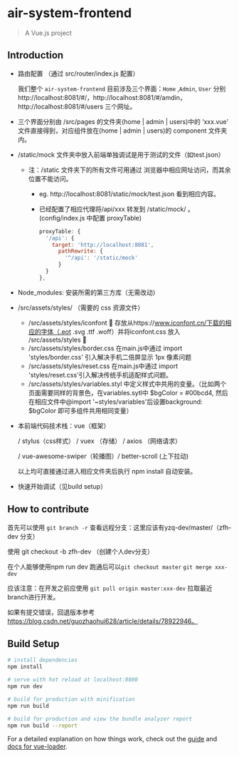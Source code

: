 # air-system-frontend

> A Vue.js project

## Introduction

-   路由配置 （通过 src/router/index.js 配置）

    我们整个 `air-system-frontend` 目前涉及三个界面：`Home` ,`Admin`, `User` 分别 http://localhost:8081/#/，http://localhost:8081/#/amdin， http://localhost:8081/#/users 三个网址。

-   三个界面分别由 /src/pages 的文件夹(home | admin | users)中的 ‘xxx.vue’  文件直接得到，对应组件放在(home | admin | users)的 component 文件夹内。

-   /static/mock 文件夹中放入前端单独调试是用于测试的文件（如test.json）

    -   注：/static 文件夹下的所有文件可用通过 浏览器中相应网址访问，而其余位置不能访问。

        -   eg. http://localhost:8081/static/mock/test.json 看到相应内容。

        -   已经配置了相应代理将/api/xxx 转发到 /static/mock/ 。(config/index.js 中配置 proxyTable)

            ```javascript
            proxyTable: {
              '/api': {
                target: 'http://localhost:8081',
                  pathRewrite: {
                    '^/api': '/static/mock'
                  }
              }
            },
            ```

-   Node_modules: 安装所需的第三方库（无需改动）

-   /src/assets/styles/ （需要的 css 资源文件）

    -   /src/assets/styles/iconfont 📁 存放从https://www.iconfont.cn/下载的相应的字体（.eot .svg .ttf .woff）并将iconfont.css 放入 /src/assets/styles 📁
    -   /src/assets/styles/border.css 在main.js中通过 import 'styles/border.css' 引入解决手机二倍屏显示 1px 像素问题 
    -   /src/assets/styles/reset.css 在main.js中通过 import 'styles/reset.css'引入解决传统手机适配样式问题。
    -   /src/assets/styles/variables.styl 中定义样式中共用的变量。（比如两个页面需要同样的背景色，在variables.sytl中 \$bgColor = #00bcd4, 然后在相应文件中@import '~styles/variables'后设置background: \$bgColor 即可多组件共用相同变量）

-   本前端代码技术栈：vue（框架）

     / stylus（css样式） / vuex （存储） / axios （网络请求）

     / vue-awesome-swiper（轮播图）/ better-scroll (上下拉动)

    以上均可直接通过进入相应文件夹后执行 npm install 自动安装。

-   快速开始调试（见build setup）

## How to contribute 

首先可以使用 `git branch -r` 查看远程分支：这里应该有yzq-dev/master/（zfh-dev 分支）

使用 git checkout -b zfh-dev （创建个人dev分支）

在个人能够使用npm run dev 跑通后可以`git checkout master` `git merge xxx-dev` 

应该注意：在开发之前应使用 `git pull origin master:xxx-dev` 拉取最近branch进行开发。

如果有提交错误，回退版本参考 https://blog.csdn.net/guozhaohui628/article/details/78922946。

## Build Setup

``` bash
# install dependencies
npm install

# serve with hot reload at localhost:8080
npm run dev

# build for production with minification
npm run build

# build for production and view the bundle analyzer report
npm run build --report
```

For a detailed explanation on how things work, check out the [guide](http://vuejs-templates.github.io/webpack/) and [docs for vue-loader](http://vuejs.github.io/vue-loader).
